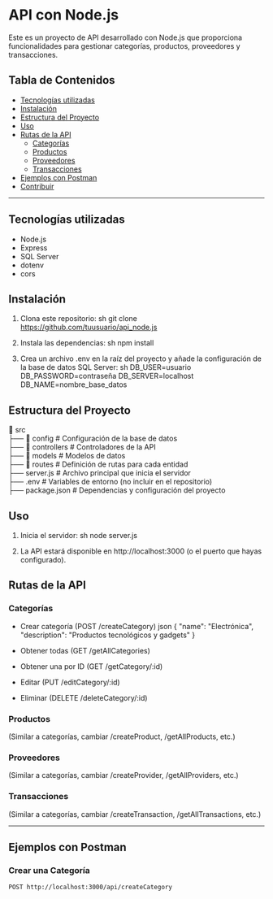# API con Node.js

Este es un proyecto de API desarrollado con Node.js que proporciona funcionalidades para gestionar categorías, productos, proveedores y transacciones.

## Tabla de Contenidos
- [Tecnologías utilizadas](#tecnologías-utilizadas)
- [Instalación](#instalación)
- [Estructura del Proyecto](#estructura-del-proyecto)
- [Uso](#uso)
- [Rutas de la API](#rutas-de-la-api)
  - [Categorías](#categorías)
  - [Productos](#productos)
  - [Proveedores](#proveedores)
  - [Transacciones](#transacciones)
- [Ejemplos con Postman](#ejemplos-con-postman)
- [Contribuir](#contribuir)

---

## Tecnologías utilizadas

*   Node.js
*   Express
*   SQL Server
*   dotenv
*   cors

## Instalación

1.  Clona este repositorio:
    sh
    git clone https://github.com/tuusuario/api_node.js
    

2.  Instala las dependencias:
    sh
    npm install    
    

3.  Crea un archivo .env en la raíz del proyecto y añade la configuración de la base de datos SQL Server:
    sh
    DB_USER=usuario
    DB_PASSWORD=contraseña
    DB_SERVER=localhost
    DB_NAME=nombre_base_datos
    
    
## Estructura del Proyecto

📂 src  
 ├── 📂 config          # Configuración de la base de datos  
 ├── 📂 controllers     # Controladores de la API  
 ├── 📂 models          # Modelos de datos  
 ├── 📂 routes          # Definición de rutas para cada entidad  
 ├── server.js          # Archivo principal que inicia el servidor  
 ├── .env               # Variables de entorno (no incluir en el repositorio)  
 ├── package.json       # Dependencias y configuración del proyecto  

## Uso

1.  Inicia el servidor:
    sh
    node server.js
    
2.  La API estará disponible en http://localhost:3000 (o el puerto que hayas configurado).

## Rutas de la API

### Categorías
- Crear categoría (POST /createCategory)
    json
    {
        "name": "Electrónica",
        "description": "Productos tecnológicos y gadgets"
    }
    
- Obtener todas (GET /getAllCategories)
- Obtener una por ID (GET /getCategory/:id)
- Editar (PUT /editCategory/:id)
- Eliminar (DELETE /deleteCategory/:id)

### Productos
(Similar a categorías, cambiar /createProduct, /getAllProducts, etc.)

### Proveedores
(Similar a categorías, cambiar /createProvider, /getAllProviders, etc.)

### Transacciones
(Similar a categorías, cambiar /createTransaction, /getAllTransactions, etc.)

---

## Ejemplos con Postman
### Crear una Categoría
```sh
POST http://localhost:3000/api/createCategory
